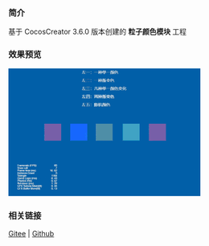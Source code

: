 ### 简介

基于 CocosCreator 3.6.0 版本创建的 **粒子颜色模块** 工程

### 效果预览
![image](../../../gif/202203/2022030536.gif)

### 相关链接
[Gitee](https://gitee.com/mirrors_cocos-creator/test-cases-3d/blob/v3.0/assets/cases/particle) | [Github](https://github.com/cocos-creator/test-cases-3d/blob/v3.0/assets/cases/particle)